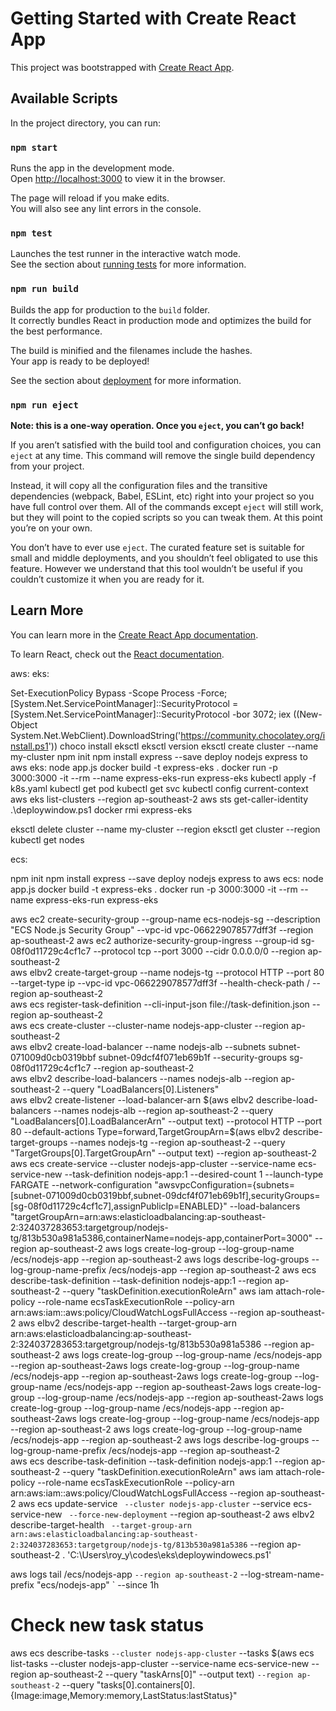 # Getting Started with Create React App

This project was bootstrapped with [Create React App](https://github.com/facebook/create-react-app).

## Available Scripts

In the project directory, you can run:

### `npm start`

Runs the app in the development mode.\
Open [http://localhost:3000](http://localhost:3000) to view it in the browser.

The page will reload if you make edits.\
You will also see any lint errors in the console.

### `npm test`

Launches the test runner in the interactive watch mode.\
See the section about [running tests](https://facebook.github.io/create-react-app/docs/running-tests) for more information.

### `npm run build`

Builds the app for production to the `build` folder.\
It correctly bundles React in production mode and optimizes the build for the best performance.

The build is minified and the filenames include the hashes.\
Your app is ready to be deployed!

See the section about [deployment](https://facebook.github.io/create-react-app/docs/deployment) for more information.

### `npm run eject`

**Note: this is a one-way operation. Once you `eject`, you can’t go back!**

If you aren’t satisfied with the build tool and configuration choices, you can `eject` at any time. This command will remove the single build dependency from your project.

Instead, it will copy all the configuration files and the transitive dependencies (webpack, Babel, ESLint, etc) right into your project so you have full control over them. All of the commands except `eject` will still work, but they will point to the copied scripts so you can tweak them. At this point you’re on your own.

You don’t have to ever use `eject`. The curated feature set is suitable for small and middle deployments, and you shouldn’t feel obligated to use this feature. However we understand that this tool wouldn’t be useful if you couldn’t customize it when you are ready for it.

## Learn More

You can learn more in the [Create React App documentation](https://facebook.github.io/create-react-app/docs/getting-started).

To learn React, check out the [React documentation](https://reactjs.org/).

aws:
eks:

Set-ExecutionPolicy Bypass -Scope Process -Force; [System.Net.ServicePointManager]::SecurityProtocol = [System.Net.ServicePointManager]::SecurityProtocol -bor 3072; iex ((New-Object System.Net.WebClient).DownloadString('https://community.chocolatey.org/install.ps1'))
choco install eksctl
eksctl version
 eksctl create cluster --name my-cluster 
 npm init
 npm install express --save
 deploy nodejs express to aws eks:
 node app.js
 docker build -t express-eks .
 docker run -p 3000:3000 -it --rm --name express-eks-run express-eks
 kubectl apply -f k8s.yaml
 kubectl get pod
  kubectl get svc
 kubectl config current-context
 aws eks list-clusters --region ap-southeast-2
 aws sts get-caller-identity
 .\deploywindow.ps1
docker rmi express-eks 

eksctl delete cluster --name my-cluster --region <your-aws-region>
eksctl get cluster --region <your-aws-region>
kubectl get nodes


ecs:

 npm init
 npm install express --save
 deploy nodejs express to aws ecs:
 node app.js
 docker build -t express-eks .
 docker run -p 3000:3000 -it --rm --name express-eks-run express-eks
 
  aws ec2 create-security-group --group-name ecs-nodejs-sg --description "ECS Node.js Security Group" --vpc-id vpc-066229078577dff3f --region ap-southeast-2 
   aws ec2 authorize-security-group-ingress --group-id sg-08f0d11729c4cf1c7 --protocol tcp --port 3000 --cidr 0.0.0.0/0 --region ap-southeast-2  
 aws elbv2 create-target-group --name nodejs-tg --protocol HTTP --port 80 --target-type ip --vpc-id vpc-066229078577dff3f --health-check-path / --region ap-southeast-2                   
 aws ecs register-task-definition --cli-input-json file://task-definition.json --region ap-southeast-2     
aws ecs create-cluster --cluster-name nodejs-app-cluster --region ap-southeast-2  
aws elbv2 create-load-balancer  --name nodejs-alb   --subnets subnet-071009d0cb0319bbf subnet-09dcf4f071eb69b1f   --security-groups sg-08f0d11729c4cf1c7   --region ap-southeast-2      
aws elbv2 describe-load-balancers --names nodejs-alb --region ap-southeast-2 --query "LoadBalancers[0].Listeners"   
aws elbv2 create-listener   --load-balancer-arn $(aws elbv2 describe-load-balancers --names nodejs-alb --region ap-southeast-2 --query "LoadBalancers[0].LoadBalancerArn" --output text)   --protocol HTTP   --port 80   --default-actions Type=forward,TargetGroupArn=$(aws elbv2 describe-target-groups --names nodejs-tg --region ap-southeast-2 --query "TargetGroups[0].TargetGroupArn" --output text)   --region ap-southeast-2 
aws ecs create-service  --cluster nodejs-app-cluster  --service-name ecs-service-new  --task-definition nodejs-app:1   --desired-count 1  --launch-type FARGATE   --network-configuration "awsvpcConfiguration={subnets=[subnet-071009d0cb0319bbf,subnet-09dcf4f071eb69b1f],securityGroups=[sg-08f0d11729c4cf1c7],assignPublicIp=ENABLED}"   --load-balancers "targetGroupArn=arn:aws:elasticloadbalancing:ap-southeast-2:324037283653:targetgroup/nodejs-tg/813b530a981a5386,containerName=nodejs-app,containerPort=3000"   --region ap-southeast-2
aws logs create-log-group   --log-group-name /ecs/nodejs-app   --region ap-southeast-2 
 aws logs describe-log-groups   --log-group-name-prefix /ecs/nodejs-app   --region ap-southeast-2
 aws ecs describe-task-definition   --task-definition nodejs-app:1   --region ap-southeast-2   --query "taskDefinition.executionRoleArn" 
 aws iam attach-role-policy   --role-name ecsTaskExecutionRole   --policy-arn arn:aws:iam::aws:policy/CloudWatchLogsFullAccess   --region ap-southeast-2 
  aws elbv2 describe-target-health  --target-group-arn arn:aws:elasticloadbalancing:ap-southeast-2:324037283653:targetgroup/nodejs-tg/813b530a981a5386  --region ap-southeast-2
  aws logs create-log-group   --log-group-name /ecs/nodejs-app   --region ap-southeast-2aws logs create-log-group   --log-group-name /ecs/nodejs-app   --region ap-southeast-2aws logs create-log-group   --log-group-name /ecs/nodejs-app   --region ap-southeast-2aws logs create-log-group   --log-group-name /ecs/nodejs-app   --region ap-southeast-2aws logs create-log-group   --log-group-name /ecs/nodejs-app   --region ap-southeast-2aws logs create-log-group   --log-group-name /ecs/nodejs-app   --region ap-southeast-2
 aws logs create-log-group   --log-group-name /ecs/nodejs-app   --region ap-southeast-2
 aws logs describe-log-groups   --log-group-name-prefix /ecs/nodejs-app   --region ap-southeast-2  
 aws ecs describe-task-definition   --task-definition nodejs-app:1   --region ap-southeast-2   --query "taskDefinition.executionRoleArn" 
aws iam attach-role-policy   --role-name ecsTaskExecutionRole   --policy-arn arn:aws:iam::aws:policy/CloudWatchLogsFullAccess   --region ap-southeast-2
aws ecs update-service `  --cluster nodejs-app-cluster `  --service ecs-service-new `  --force-new-deployment `  --region ap-southeast-2 
aws elbv2 describe-target-health `  --target-group-arn arn:aws:elasticloadbalancing:ap-southeast-2:324037283653:targetgroup/nodejs-tg/813b530a981a5386 `  --region ap-southeast-2
 . 'C:\Users\roy_y\codes\eks\deploywindowecs.ps1'

aws logs tail /ecs/nodejs-app `
  --region ap-southeast-2 `
  --log-stream-name-prefix "ecs/nodejs-app" `
  --since 1h

# Check new task status
aws ecs describe-tasks `
  --cluster nodejs-app-cluster `
  --tasks $(aws ecs list-tasks --cluster nodejs-app-cluster --service-name ecs-service-new --region ap-southeast-2 --query "taskArns[0]" --output text) `
  --region ap-southeast-2 `
  --query "tasks[0].containers[0].{Image:image,Memory:memory,LastStatus:lastStatus}"
